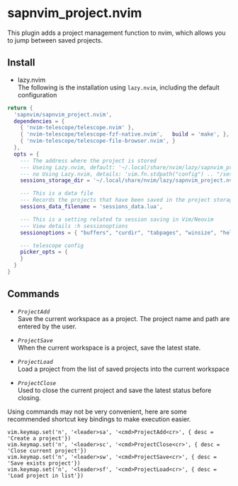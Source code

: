 # sapnvim_project.nvim
This plugin adds a project management function to nvim, which allows you to jump between saved projects.

## Install
- lazy.nvim  
The following is the installation using `lazy.nvim`, including the default configuration
~~~lua
return {
  'sapnvim/sapnvim_project.nvim',
  dependencies = {
    { 'nvim-telescope/telescope.nvim' },
    { 'nvim-telescope/telescope-fzf-native.nvim',   build = 'make', },
    { 'nvim-telescope/telescope-file-browser.nvim', }
  },
  opts = {
    --- The address where the project is stored
    --- Useing Lazy.nvim, default: '~/.local/share/nvim/lazy/sapnvim_project.nvim/sessions'
    --- no Using Lazy.nvim, details: 'vim.fn.stdpath("config") .. "/sessions"'
    sessions_storage_dir = '~/.local/share/nvim/lazy/sapnvim_project.nvim/sessions',

    --- This is a data file
    --- Records the projects that have been saved in the project storage directory
    sessions_data_filename = 'sessions_data.lua',

    --- This is a setting related to session saving in Vim/Neovim
    --- View details :h sessionoptions
    sessionoptions = { "buffers", "curdir", "tabpages", "winsize", "help", "globals", "skiprtp", "folds" },

    --- telescope config
    picker_opts = {
    }
  }
}
~~~

## Commands
- *`ProjectAdd`*  
Save the current workspace as a project. The project name and path are entered by the user.

- *`ProjectSave`*  
When the current workspace is a project, save the latest state.  

- *`ProjectLoad`*  
Load a project from the list of saved projects into the current workspace  

- *`ProjectClose`*  
Used to close the current project and save the latest status before closing.


Using commands may not be very convenient, 
here are some recommended shortcut key bindings to make execution easier.
~~~
vim.keymap.set('n', '<leader>sa', '<cmd>ProjectAdd<cr>', { desc = 'Create a project'})
vim.keymap.set('n', '<leader>sc', '<cmd>ProjectClose<cr>', { desc = 'Close current project'})
vim.keymap.set('n', '<leader>sw', '<cmd>ProjectSave<cr>', { desc = 'Save exists project'})
vim.keymap.set('n', '<leader>sf', '<cmd>ProjectLoad<cr>', { desc = 'Load project in list'})
~~~
